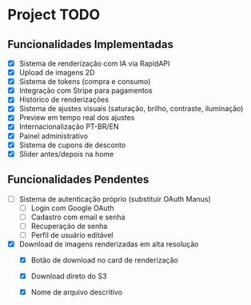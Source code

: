 # Project TODO

## Funcionalidades Implementadas

- [x] Sistema de renderização com IA via RapidAPI
- [x] Upload de imagens 2D
- [x] Sistema de tokens (compra e consumo)
- [x] Integração com Stripe para pagamentos
- [x] Histórico de renderizações
- [x] Sistema de ajustes visuais (saturação, brilho, contraste, iluminação)
- [x] Preview em tempo real dos ajustes
- [x] Internacionalização PT-BR/EN
- [x] Painel administrativo
- [x] Sistema de cupons de desconto
- [x] Slider antes/depois na home

## Funcionalidades Pendentes

- [ ] Sistema de autenticação próprio (substituir OAuth Manus)
  - [ ] Login com Google OAuth
  - [ ] Cadastro com email e senha
  - [ ] Recuperação de senha
  - [ ] Perfil de usuário editável
- [x] Download de imagens renderizadas em alta resolução
  - [x] Botão de download no card de renderização
  - [x] Download direto do S3
  - [x] Nome de arquivo descritivo

